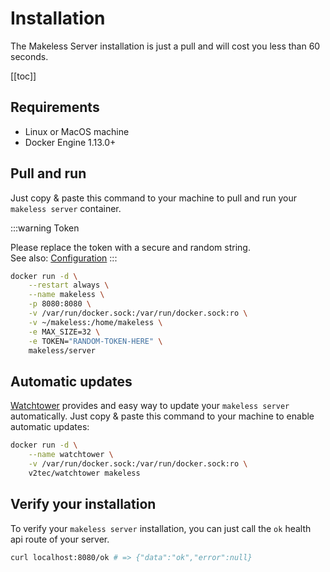 # Installation

The Makeless Server installation is just a pull and will cost you less than 60 seconds.

[[toc]]

## Requirements

*   Linux or MacOS machine
*   Docker Engine 1.13.0+

## Pull and run

Just copy & paste this command to your machine to pull and run your `makeless server` container. 

:::warning Token

Please replace the token with a secure and random string.  
See also: [Configuration](/docs/1.0/makeless-server/configuration.md)
:::

```bash
docker run -d \
    --restart always \
    --name makeless \
    -p 8080:8080 \
    -v /var/run/docker.sock:/var/run/docker.sock:ro \
    -v ~/makeless:/home/makeless \
    -e MAX_SIZE=32 \
    -e TOKEN="RANDOM-TOKEN-HERE" \
    makeless/server
```

## Automatic updates

[Watchtower](https://github.com/containrrr/watchtower) provides and easy way to update your `makeless server` automatically. 
Just copy & paste this command to your machine to enable automatic updates:

```bash
docker run -d \
    --name watchtower \
    -v /var/run/docker.sock:/var/run/docker.sock:ro \
    v2tec/watchtower makeless
```

## Verify your installation

To verify your `makeless server` installation, you can just call the `ok` health api route of your server.

```bash
curl localhost:8080/ok # => {"data":"ok","error":null}
```
